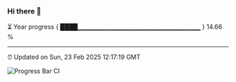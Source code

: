 ### Hi there 👋

⏳ Year progress { ████▁▁▁▁▁▁▁▁▁▁▁▁▁▁▁▁▁▁▁▁▁▁▁▁▁▁ } 14.66 %

---

⏰ Updated on Sun, 23 Feb 2025 12:17:19 GMT

![Progress Bar CI](https://github.com/Shyam-Makwana/GitHub-Actions-Demo/workflows/Progress%20Bar%20CI/badge.svg)
